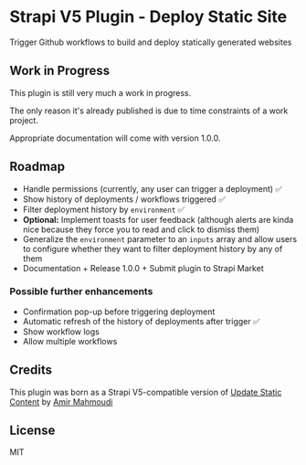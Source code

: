 # Strapi V5 Plugin - Deploy Static Site

Trigger Github workflows to build and deploy statically generated websites

## Work in Progress
This plugin is still very much a work in progress.

The only reason it's already published is due to time constraints of a work project.

Appropriate documentation will come with version 1.0.0.

## Roadmap
- Handle permissions (currently, any user can trigger a deployment) ✅
- Show history of deployments / workflows triggered ✅
- Filter deployment history by `environment` ✅
- **Optional:** Implement toasts for user feedback (although alerts are kinda nice because they force you to read and click to dismiss them)
- Generalize the `environment` parameter to an `inputs` array and allow users to configure whether they want to filter deployment history by any of them
- Documentation + Release 1.0.0 + Submit plugin to Strapi Market

### Possible further enhancements
- Confirmation pop-up before triggering deployment
- Automatic refresh of the history of deployments after trigger ✅
- Show workflow logs
- Allow multiple workflows

## Credits
This plugin was born as a Strapi V5-compatible version of [Update Static Content](https://github.com/everythinginjs/strapi-plugin-update-static-content) by [Amir Mahmoudi](https://github.com/everythinginjs)

## License
MIT
